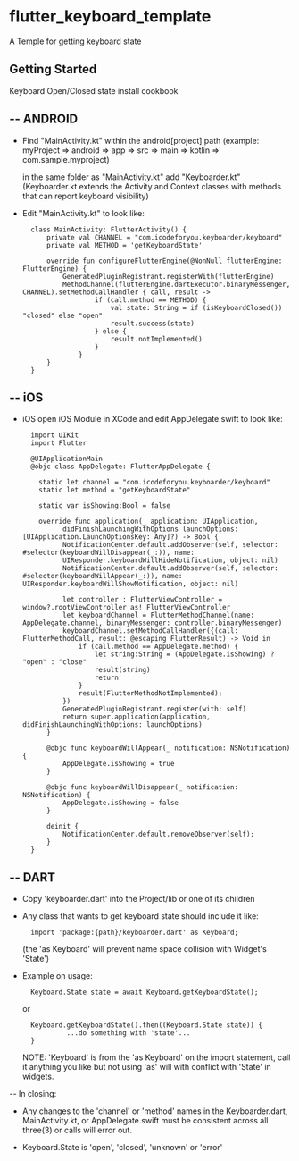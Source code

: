 # flutter_keyboard_template

A Temple for getting keyboard state

## Getting Started

Keyboard Open/Closed state install cookbook

-- ANDROID
-
    
- Find "MainActivity.kt" within the android[project] path
    (example: myProject => android => app => src => main => kotlin => com.sample.myproject)
    
    in the same folder as "MainActivity.kt" add "Keyboarder.kt"
    (Keyboarder.kt extends the Activity and Context classes with methods that can report keyboard visibility)
    
- Edit "MainActivity.kt" to look like:

		class MainActivity: FlutterActivity() {
			private val CHANNEL = "com.icodeforyou.keyboarder/keyboard"
			private val METHOD = 'getKeyboardState'

			override fun configureFlutterEngine(@NonNull flutterEngine: FlutterEngine) {
        		GeneratedPluginRegistrant.registerWith(flutterEngine)
        		MethodChannel(flutterEngine.dartExecutor.binaryMessenger, CHANNEL).setMethodCallHandler { call, result ->
            			if (call.method == METHOD) {
                			val state: String = if (isKeyboardClosed()) "closed" else "open"
                			result.success(state)
            			} else {
                			result.notImplemented()
            			}
                 	}
           	}
        }
   
-- iOS
-

- iOS open iOS Module in XCode and edit AppDelegate.swift to look like:

		import UIKit
		import Flutter

		@UIApplicationMain
		@objc class AppDelegate: FlutterAppDelegate {
    
		  static let channel = "com.icodeforyou.keyboarder/keyboard"
          static let method = "getKeyboardState"

		  static var isShowing:Bool = false
    
		  override func application(_ application: UIApplication,
    			didFinishLaunchingWithOptions launchOptions: [UIApplication.LaunchOptionsKey: Any]?) -> Bool {
    			NotificationCenter.default.addObserver(self, selector: #selector(keyboardWillDisappear(_:)), name:
        		UIResponder.keyboardWillHideNotification, object: nil)
    			NotificationCenter.default.addObserver(self, selector: #selector(keyboardWillAppear(_:)), name: UIResponder.keyboardWillShowNotification, object: nil)

    			let controller : FlutterViewController = window?.rootViewController as! FlutterViewController
    			let keyboardChannel = FlutterMethodChannel(name: AppDelegate.channel, binaryMessenger: controller.binaryMessenger)
    			keyboardChannel.setMethodCallHandler({(call: FlutterMethodCall, result: @escaping FlutterResult) -> Void in
        			if (call.method == AppDelegate.method) {
            			let string:String = (AppDelegate.isShowing) ? "open" : "close"
            			result(string)
            			return
        			}
        			result(FlutterMethodNotImplemented);
    			})
    			GeneratedPluginRegistrant.register(with: self)
    			return super.application(application, didFinishLaunchingWithOptions: launchOptions)
  			}
    
    		@objc func keyboardWillAppear(_ notification: NSNotification) {
        		AppDelegate.isShowing = true
			}

    		@objc func keyboardWillDisappear(_ notification: NSNotification) {
        		AppDelegate.isShowing = false
			}
    
    		deinit {
         		NotificationCenter.default.removeObserver(self);
			}
		}


-- DART
-

- Copy 'keyboarder.dart' into the Project/lib or one of its children

- Any class that wants to get keyboard state should include it like:

    	import 'package:{path}/keyboarder.dart' as Keyboard;
    
    (the 'as Keyboard' will prevent name space collision with Widget's 'State')


- Example on usage:

		Keyboard.State state = await Keyboard.getKeyboardState();
   
   or
   
   	 	Keyboard.getKeyboardState().then((Keyboard.State state)) {
    		     ...do something with 'state'...
     	}
     
   NOTE: 'Keyboard' is from the 'as Keyboard' on the import statement, call it anything you like
   but not using 'as' will with conflict with 'State' in widgets.
   
    
-- In closing:
- Any changes to the 'channel' or 'method' names in the Keyboarder.dart, MainActivity.kt, or AppDelegate.swift must be consistent across all three(3) or calls will error out.

- Keyboard.State is 'open', 'closed', 'unknown' or 'error'
